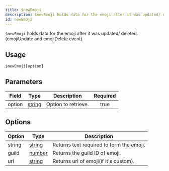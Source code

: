 ```yaml
---
title: $newEmoji
description: $newEmoji holds data for the emoji after it was updated/ deleted. (emojiUpdate and emojiDelete event)
id: newEmoji
---
```


`$newEmoji` holds data for the emoji after it was updated/ deleted. (emojiUpdate and emojiDelete event)

## Usage

```aoi
$newEmoji[option]
```

## Parameters

| Field  | Type                                                                                              | Description         | Required |
| ------ | ------------------------------------------------------------------------------------------------- | ------------------- | :------: |
| option | [string](https://developer.mozilla.org/en-US/docs/Web/JavaScript/Reference/Global_Objects/String) | Option to retrieve. |   true   |

## Options

| Option | Type                                                                                              | Description                              |
| ------ | ------------------------------------------------------------------------------------------------- | ---------------------------------------- |
| string | [string](https://developer.mozilla.org/en-US/docs/Web/JavaScript/Reference/Global_Objects/String) | Returns text required to form the emoji. |
| guild  | [number](https://developer.mozilla.org/en-US/docs/Web/JavaScript/Reference/Global_Objects/Number) | Returns the guild ID of emoji.           |
| url    | [string](https://developer.mozilla.org/en-US/docs/Web/JavaScript/Reference/Global_Objects/String) | Returns url of emoji(if it's custom).    |
